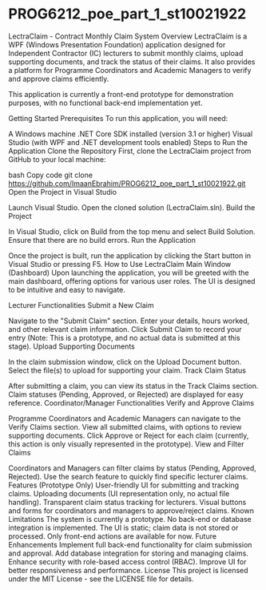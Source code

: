 # PROG6212_poe_part_1_st10021922
LectraClaim - Contract Monthly Claim System
Overview
LectraClaim is a WPF (Windows Presentation Foundation) application designed for Independent Contractor (IC) lecturers to submit monthly claims, upload supporting documents, and track the status of their claims. It also provides a platform for Programme Coordinators and Academic Managers to verify and approve claims efficiently.

This application is currently a front-end prototype for demonstration purposes, with no functional back-end implementation yet.

Getting Started
Prerequisites
To run this application, you will need:

A Windows machine
.NET Core SDK installed (version 3.1 or higher)
Visual Studio (with WPF and .NET development tools enabled)
Steps to Run the Application
Clone the Repository
First, clone the LectraClaim project from GitHub to your local machine:

bash
Copy code
git clone https://github.com/ImaanEbrahim/PROG6212_poe_part_1_st10021922.git
Open the Project in Visual Studio

Launch Visual Studio.
Open the cloned solution (LectraClaim.sln).
Build the Project

In Visual Studio, click on Build from the top menu and select Build Solution. Ensure that there are no build errors.
Run the Application

Once the project is built, run the application by clicking the Start button in Visual Studio or pressing F5.
How to Use LectraClaim
Main Window (Dashboard)
Upon launching the application, you will be greeted with the main dashboard, offering options for various user roles. The UI is designed to be intuitive and easy to navigate.

Lecturer Functionalities
Submit a New Claim

Navigate to the "Submit Claim" section.
Enter your details, hours worked, and other relevant claim information.
Click Submit Claim to record your entry (Note: This is a prototype, and no actual data is submitted at this stage).
Upload Supporting Documents

In the claim submission window, click on the Upload Document button.
Select the file(s) to upload for supporting your claim.
Track Claim Status

After submitting a claim, you can view its status in the Track Claims section.
Claim statuses (Pending, Approved, or Rejected) are displayed for easy reference.
Coordinator/Manager Functionalities
Verify and Approve Claims

Programme Coordinators and Academic Managers can navigate to the Verify Claims section.
View all submitted claims, with options to review supporting documents.
Click Approve or Reject for each claim (currently, this action is only visually represented in the prototype).
View and Filter Claims

Coordinators and Managers can filter claims by status (Pending, Approved, Rejected).
Use the search feature to quickly find specific lecturer claims.
Features (Prototype Only)
User-friendly UI for submitting and tracking claims.
Uploading documents (UI representation only, no actual file handling).
Transparent claim status tracking for lecturers.
Visual buttons and forms for coordinators and managers to approve/reject claims.
Known Limitations
The system is currently a prototype. No back-end or database integration is implemented.
The UI is static; claim data is not stored or processed.
Only front-end actions are available for now.
Future Enhancements
Implement full back-end functionality for claim submission and approval.
Add database integration for storing and managing claims.
Enhance security with role-based access control (RBAC).
Improve UI for better responsiveness and performance.
License
This project is licensed under the MIT License - see the LICENSE file for details.
